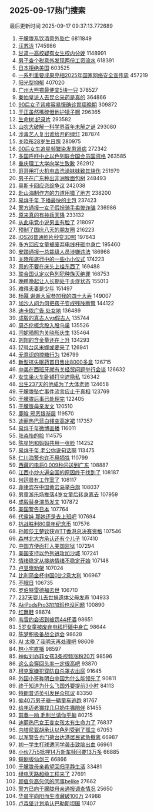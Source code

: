 ## 2025-09-17热门搜索 
最后更新时间 2025-09-17 09:37:13.772689 
1. [于朦胧系饮酒意外坠亡](https://s.weibo.com/weibo?q=%23%E4%BA%8E%E6%9C%A6%E8%83%A7%E7%B3%BB%E9%A5%AE%E9%85%92%E6%84%8F%E5%A4%96%E5%9D%A0%E4%BA%A1%23&t=31&band_rank=1&Refer=top) 6811849
1. [汪苏泷](https://s.weibo.com/weibo?q=%E6%B1%AA%E8%8B%8F%E6%B3%B7&t=31&band_rank=1&Refer=top) 1745986
1. [甘肃一高校疑有女生校内分娩](https://s.weibo.com/weibo?q=%23%E7%94%98%E8%82%83%E4%B8%80%E9%AB%98%E6%A0%A1%E7%96%91%E6%9C%89%E5%A5%B3%E7%94%9F%E6%A0%A1%E5%86%85%E5%88%86%E5%A8%A9%23&t=31&band_rank=1&Refer=top) 1148991
1. [男子查个税意外发现两份工资流水](https://s.weibo.com/weibo?q=%23%E7%94%B7%E5%AD%90%E6%9F%A5%E4%B8%AA%E7%A8%8E%E6%84%8F%E5%A4%96%E5%8F%91%E7%8E%B0%E4%B8%A4%E4%BB%BD%E5%B7%A5%E8%B5%84%E6%B5%81%E6%B0%B4%23&t=31&band_rank=10&Refer=top) 618391
1. [日本拒绝美国](https://s.weibo.com/weibo?q=%23%E6%97%A5%E6%9C%AC%E6%8B%92%E7%BB%9D%E7%BE%8E%E5%9B%BD%23&t=31&band_rank=2&Refer=top) 603525
1. [一系列重要成果亮相2025年国家网络安全宣传周](https://s.weibo.com/weibo?q=%23%E4%B8%80%E7%B3%BB%E5%88%97%E9%87%8D%E8%A6%81%E6%88%90%E6%9E%9C%E4%BA%AE%E7%9B%B82025%E5%B9%B4%E5%9B%BD%E5%AE%B6%E7%BD%91%E7%BB%9C%E5%AE%89%E5%85%A8%E5%AE%A3%E4%BC%A0%E5%91%A8%23&t=31&band_rank=3&Refer=top) 457219
1. [阳光型抑郁](https://s.weibo.com/weibo?q=%E9%98%B3%E5%85%89%E5%9E%8B%E6%8A%91%E9%83%81&t=31&band_rank=4&Refer=top) 407020
1. [广州大熊猫最便宜5块一只](https://s.weibo.com/weibo?q=%23%E5%B9%BF%E5%B7%9E%E5%A4%A7%E7%86%8A%E7%8C%AB%E6%9C%80%E4%BE%BF%E5%AE%9C5%E5%9D%97%E4%B8%80%E5%8F%AA%23&t=31&band_rank=5&Refer=top) 378527
1. [秦始皇派人去昆仑采药是真的](https://s.weibo.com/weibo?q=%23%E7%A7%A6%E5%A7%8B%E7%9A%87%E6%B4%BE%E4%BA%BA%E5%8E%BB%E6%98%86%E4%BB%91%E9%87%87%E8%8D%AF%E6%98%AF%E7%9C%9F%E7%9A%84%23&t=31&band_rank=6&Refer=top) 364866
1. [90后女子背疼容易饿确诊胃癌晚期](https://s.weibo.com/weibo?q=%2390%E5%90%8E%E5%A5%B3%E5%AD%90%E8%83%8C%E7%96%BC%E5%AE%B9%E6%98%93%E9%A5%BF%E7%A1%AE%E8%AF%8A%E8%83%83%E7%99%8C%E6%99%9A%E6%9C%9F%23&t=31&band_rank=4&Refer=top) 309872
1. [于正虽然嘴碎但他护犊子啊](https://s.weibo.com/weibo?q=%E4%BA%8E%E6%AD%A3%E8%99%BD%E7%84%B6%E5%98%B4%E7%A2%8E%E4%BD%86%E4%BB%96%E6%8A%A4%E7%8A%8A%E5%AD%90%E5%95%8A&t=31&band_rank=6&Refer=top) 296365
1. [生命树 纪录片](https://s.weibo.com/weibo?q=%E7%94%9F%E5%91%BD%E6%A0%91%20%E7%BA%AA%E5%BD%95%E7%89%87&t=31&band_rank=9&Refer=top) 293582
1. [山农大破解一科学界百年未解之谜](https://s.weibo.com/weibo?q=%23%E5%B1%B1%E5%86%9C%E5%A4%A7%E7%A0%B4%E8%A7%A3%E4%B8%80%E7%A7%91%E5%AD%A6%E7%95%8C%E7%99%BE%E5%B9%B4%E6%9C%AA%E8%A7%A3%E4%B9%8B%E8%B0%9C%23&t=31&band_rank=10&Refer=top) 293080
1. [涉毒艺人复出谁给开的绿灯](https://s.weibo.com/weibo?q=%23%E6%B6%89%E6%AF%92%E8%89%BA%E4%BA%BA%E5%A4%8D%E5%87%BA%E8%B0%81%E7%BB%99%E5%BC%80%E7%9A%84%E7%BB%BF%E7%81%AF%23&t=31&band_rank=11&Refer=top) 287874
1. [关晓彤28岁生日照](https://s.weibo.com/weibo?q=%23%E5%85%B3%E6%99%93%E5%BD%A428%E5%B2%81%E7%94%9F%E6%97%A5%E7%85%A7%23&t=31&band_rank=12&Refer=top) 280975
1. [00后女生追星频繁染发患肾病](https://s.weibo.com/weibo?q=%2300%E5%90%8E%E5%A5%B3%E7%94%9F%E8%BF%BD%E6%98%9F%E9%A2%91%E7%B9%81%E6%9F%93%E5%8F%91%E6%82%A3%E8%82%BE%E7%97%85%23&t=31&band_rank=12&Refer=top) 272342
1. [多国呼吁中止以色列联合国会员国资格](https://s.weibo.com/weibo?q=%23%E5%A4%9A%E5%9B%BD%E5%91%BC%E5%90%81%E4%B8%AD%E6%AD%A2%E4%BB%A5%E8%89%B2%E5%88%97%E8%81%94%E5%90%88%E5%9B%BD%E4%BC%9A%E5%91%98%E5%9B%BD%E8%B5%84%E6%A0%BC%23&t=31&band_rank=14&Refer=top) 263585
1. [重庆理工大学向学生致歉](https://s.weibo.com/weibo?q=%23%E9%87%8D%E5%BA%86%E7%90%86%E5%B7%A5%E5%A4%A7%E5%AD%A6%E5%90%91%E5%AD%A6%E7%94%9F%E8%87%B4%E6%AD%89%23&t=31&band_rank=15&Refer=top) 262912
1. [哥哥用打火机电击洗澡妹妹致其烧伤](https://s.weibo.com/weibo?q=%23%E5%93%A5%E5%93%A5%E7%94%A8%E6%89%93%E7%81%AB%E6%9C%BA%E7%94%B5%E5%87%BB%E6%B4%97%E6%BE%A1%E5%A6%B9%E5%A6%B9%E8%87%B4%E5%85%B6%E7%83%A7%E4%BC%A4%23&t=31&band_rank=18&Refer=top) 251979
1. [男子在广东种出非洲猴面包树](https://s.weibo.com/weibo?q=%23%E7%94%B7%E5%AD%90%E5%9C%A8%E5%B9%BF%E4%B8%9C%E7%A7%8D%E5%87%BA%E9%9D%9E%E6%B4%B2%E7%8C%B4%E9%9D%A2%E5%8C%85%E6%A0%91%23&t=31&band_rank=17&Refer=top) 248493
1. [奥斯卡回应恋综争议](https://s.weibo.com/weibo?q=%23%E5%A5%A5%E6%96%AF%E5%8D%A1%E5%9B%9E%E5%BA%94%E6%81%8B%E7%BB%BC%E4%BA%89%E8%AE%AE%23&t=31&band_rank=9&Refer=top) 242038
1. [赴山海制作方的力道用错了地方](https://s.weibo.com/weibo?q=%23%E8%B5%B4%E5%B1%B1%E6%B5%B7%E5%88%B6%E4%BD%9C%E6%96%B9%E7%9A%84%E5%8A%9B%E9%81%93%E7%94%A8%E9%94%99%E4%BA%86%E5%9C%B0%E6%96%B9%23&t=31&band_rank=19&Refer=top) 238200
1. [易烊千玺 下播最快的主包](https://s.weibo.com/weibo?q=%E6%98%93%E7%83%8A%E5%8D%83%E7%8E%BA%20%E4%B8%8B%E6%92%AD%E6%9C%80%E5%BF%AB%E7%9A%84%E4%B8%BB%E5%8C%85&t=31&band_rank=20&Refer=top) 237423
1. [警方通报一女子假扮骑手卖惨诈骗](https://s.weibo.com/weibo?q=%23%E8%AD%A6%E6%96%B9%E9%80%9A%E6%8A%A5%E4%B8%80%E5%A5%B3%E5%AD%90%E5%81%87%E6%89%AE%E9%AA%91%E6%89%8B%E5%8D%96%E6%83%A8%E8%AF%88%E9%AA%97%23&t=31&band_rank=25&Refer=top) 236986
1. [原来真的有神兵天降](https://s.weibo.com/weibo?q=%23%E5%8E%9F%E6%9D%A5%E7%9C%9F%E7%9A%84%E6%9C%89%E7%A5%9E%E5%85%B5%E5%A4%A9%E9%99%8D%23&t=31&band_rank=22&Refer=top) 233132
1. [从此电竞小说男主有脸了](https://s.weibo.com/weibo?q=%E4%BB%8E%E6%AD%A4%E7%94%B5%E7%AB%9E%E5%B0%8F%E8%AF%B4%E7%94%B7%E4%B8%BB%E6%9C%89%E8%84%B8%E4%BA%86&t=31&band_rank=5&Refer=top) 218097
1. [预制了国庆八天的朋友圈](https://s.weibo.com/weibo?q=%E9%A2%84%E5%88%B6%E4%BA%86%E5%9B%BD%E5%BA%86%E5%85%AB%E5%A4%A9%E7%9A%84%E6%9C%8B%E5%8F%8B%E5%9C%88&t=31&band_rank=23&Refer=top) 216223
1. [iOS26普通照片秒变3D照](https://s.weibo.com/weibo?q=iOS26%E6%99%AE%E9%80%9A%E7%85%A7%E7%89%87%E7%A7%92%E5%8F%983D%E7%85%A7&t=31&band_rank=25&Refer=top) 197643
1. [多方回应女童被废弃电线杆砸中身亡](https://s.weibo.com/weibo?q=%23%E5%A4%9A%E6%96%B9%E5%9B%9E%E5%BA%94%E5%A5%B3%E7%AB%A5%E8%A2%AB%E5%BA%9F%E5%BC%83%E7%94%B5%E7%BA%BF%E6%9D%86%E7%A0%B8%E4%B8%AD%E8%BA%AB%E4%BA%A1%23&t=31&band_rank=44&Refer=top) 195460
1. [安踏通报一总裁级人员涉嫌违法](https://s.weibo.com/weibo?q=%23%E5%AE%89%E8%B8%8F%E9%80%9A%E6%8A%A5%E4%B8%80%E6%80%BB%E8%A3%81%E7%BA%A7%E4%BA%BA%E5%91%98%E6%B6%89%E5%AB%8C%E8%BF%9D%E6%B3%95%23&t=31&band_rank=10&Refer=top) 186968
1. [关晓彤旅行中的一些小小仪式](https://s.weibo.com/weibo?q=%23%E5%85%B3%E6%99%93%E5%BD%A4%E6%97%85%E8%A1%8C%E4%B8%AD%E7%9A%84%E4%B8%80%E4%BA%9B%E5%B0%8F%E5%B0%8F%E4%BB%AA%E5%BC%8F%23&t=31&band_rank=16&Refer=top) 174223
1. [真的不要在床头上挂东西了](https://s.weibo.com/weibo?q=%E7%9C%9F%E7%9A%84%E4%B8%8D%E8%A6%81%E5%9C%A8%E5%BA%8A%E5%A4%B4%E4%B8%8A%E6%8C%82%E4%B8%9C%E8%A5%BF%E4%BA%86&t=31&band_rank=14&Refer=top) 169488
1. [联合国认定以色列犯种族灭绝罪](https://s.weibo.com/weibo?q=%23%E8%81%94%E5%90%88%E5%9B%BD%E8%AE%A4%E5%AE%9A%E4%BB%A5%E8%89%B2%E5%88%97%E7%8A%AF%E7%A7%8D%E6%97%8F%E7%81%AD%E7%BB%9D%E7%BD%AA%23&t=31&band_rank=35&Refer=top) 168753
1. [晚睡晚起让人长期处于炎症状态](https://s.weibo.com/weibo?q=%23%E6%99%9A%E7%9D%A1%E6%99%9A%E8%B5%B7%E8%AE%A9%E4%BA%BA%E9%95%BF%E6%9C%9F%E5%A4%84%E4%BA%8E%E7%82%8E%E7%97%87%E7%8A%B6%E6%80%81%23&t=31&band_rank=22&Refer=top) 155013
1. [难得夫妻是少年](https://s.weibo.com/weibo?q=%E9%9A%BE%E5%BE%97%E5%A4%AB%E5%A6%BB%E6%98%AF%E5%B0%91%E5%B9%B4&t=31&band_rank=26&Refer=top) 151497
1. [杨幂 谢谢大家参加我的四十大寿](https://s.weibo.com/weibo?q=%E6%9D%A8%E5%B9%82%20%E8%B0%A2%E8%B0%A2%E5%A4%A7%E5%AE%B6%E5%8F%82%E5%8A%A0%E6%88%91%E7%9A%84%E5%9B%9B%E5%8D%81%E5%A4%A7%E5%AF%BF&t=31&band_rank=19&Refer=top) 149007
1. [加沙人问为何把孩子变成残肢断臂](https://s.weibo.com/weibo?q=%23%E5%8A%A0%E6%B2%99%E4%BA%BA%E9%97%AE%E4%B8%BA%E4%BD%95%E6%8A%8A%E5%AD%A9%E5%AD%90%E5%8F%98%E6%88%90%E6%AE%8B%E8%82%A2%E6%96%AD%E8%87%82%23&t=31&band_rank=27&Refer=top) 144122
1. [迪卡侬广告 处女地](https://s.weibo.com/weibo?q=%E8%BF%AA%E5%8D%A1%E4%BE%AC%E5%B9%BF%E5%91%8A%20%E5%A4%84%E5%A5%B3%E5%9C%B0&t=31&band_rank=27&Refer=top) 136489
1. [成毅的真古人vs假古人](https://s.weibo.com/weibo?q=%E6%88%90%E6%AF%85%E7%9A%84%E7%9C%9F%E5%8F%A4%E4%BA%BAvs%E5%81%87%E5%8F%A4%E4%BA%BA&t=31&band_rank=7&Refer=top) 135744
1. [周杰伦概念股入股鸟巢](https://s.weibo.com/weibo?q=%23%E5%91%A8%E6%9D%B0%E4%BC%A6%E6%A6%82%E5%BF%B5%E8%82%A1%E5%85%A5%E8%82%A1%E9%B8%9F%E5%B7%A2%23&t=31&band_rank=30&Refer=top) 135526
1. [闫妮晒照为关晓彤庆生](https://s.weibo.com/weibo?q=%23%E9%97%AB%E5%A6%AE%E6%99%92%E7%85%A7%E4%B8%BA%E5%85%B3%E6%99%93%E5%BD%A4%E5%BA%86%E7%94%9F%23&t=31&band_rank=31&Refer=top) 135464
1. [刘翔的含金量还在上升](https://s.weibo.com/weibo?q=%E5%88%98%E7%BF%94%E7%9A%84%E5%90%AB%E9%87%91%E9%87%8F%E8%BF%98%E5%9C%A8%E4%B8%8A%E5%8D%87&t=31&band_rank=32&Refer=top) 134293
1. [17号台风米娜或要来了](https://s.weibo.com/weibo?q=%2317%E5%8F%B7%E5%8F%B0%E9%A3%8E%E7%B1%B3%E5%A8%9C%E6%88%96%E8%A6%81%E6%9D%A5%E4%BA%86%23&t=31&band_rank=8&Refer=top) 126941
1. [无意识的控糖行为](https://s.weibo.com/weibo?q=%E6%97%A0%E6%84%8F%E8%AF%86%E7%9A%84%E6%8E%A7%E7%B3%96%E8%A1%8C%E4%B8%BA&t=31&band_rank=28&Refer=top) 126799
1. [新型抗失眠药首日售出8000多盒](https://s.weibo.com/weibo?q=%23%E6%96%B0%E5%9E%8B%E6%8A%97%E5%A4%B1%E7%9C%A0%E8%8D%AF%E9%A6%96%E6%97%A5%E5%94%AE%E5%87%BA8000%E5%A4%9A%E7%9B%92%23&t=31&band_rank=34&Refer=top) 126715
1. [中美在西班牙就有关经贸问题举行会谈](https://s.weibo.com/weibo?q=%23%E4%B8%AD%E7%BE%8E%E5%9C%A8%E8%A5%BF%E7%8F%AD%E7%89%99%E5%B0%B1%E6%9C%89%E5%85%B3%E7%BB%8F%E8%B4%B8%E9%97%AE%E9%A2%98%E4%B8%BE%E8%A1%8C%E4%BC%9A%E8%B0%88%23&t=31&band_rank=10&Refer=top) 126632
1. [女生坐火车卧铺打伞遮隐私](https://s.weibo.com/weibo?q=%23%E5%A5%B3%E7%94%9F%E5%9D%90%E7%81%AB%E8%BD%A6%E5%8D%A7%E9%93%BA%E6%89%93%E4%BC%9E%E9%81%AE%E9%9A%90%E7%A7%81%23&t=31&band_rank=22&Refer=top) 126342
1. [出生237天的他成为了大体老师](https://s.weibo.com/weibo?q=%23%E5%87%BA%E7%94%9F237%E5%A4%A9%E7%9A%84%E4%BB%96%E6%88%90%E4%B8%BA%E4%BA%86%E5%A4%A7%E4%BD%93%E8%80%81%E5%B8%88%23&t=31&band_rank=9&Refer=top) 124658
1. [于朦胧坠亡事件流言应止于真相](https://s.weibo.com/weibo?q=%23%E4%BA%8E%E6%9C%A6%E8%83%A7%E5%9D%A0%E4%BA%A1%E4%BA%8B%E4%BB%B6%E6%B5%81%E8%A8%80%E5%BA%94%E6%AD%A2%E4%BA%8E%E7%9C%9F%E7%9B%B8%23&t=31&band_rank=11&Refer=top) 123769
1. [于朦胧后事已处理完](https://s.weibo.com/weibo?q=%23%E4%BA%8E%E6%9C%A6%E8%83%A7%E5%90%8E%E4%BA%8B%E5%B7%B2%E5%A4%84%E7%90%86%E5%AE%8C%23&t=31&band_rank=13&Refer=top) 122405
1. [于朦胧母亲发文](https://s.weibo.com/weibo?q=%23%E4%BA%8E%E6%9C%A6%E8%83%A7%E6%AF%8D%E4%BA%B2%E5%8F%91%E6%96%87%23&t=31&band_rank=15&Refer=top) 120510
1. [鹿晗 邪恶银渐层](https://s.weibo.com/weibo?q=%E9%B9%BF%E6%99%97%20%E9%82%AA%E6%81%B6%E9%93%B6%E6%B8%90%E5%B1%82&t=31&band_rank=17&Refer=top) 119570
1. [迪丽热巴蓝白镂空高定裙](https://s.weibo.com/weibo?q=%23%E8%BF%AA%E4%B8%BD%E7%83%AD%E5%B7%B4%E8%93%9D%E7%99%BD%E9%95%82%E7%A9%BA%E9%AB%98%E5%AE%9A%E8%A3%99%23&t=31&band_rank=20&Refer=top) 117357
1. [易烊千玺微博直播](https://s.weibo.com/weibo?q=%E6%98%93%E7%83%8A%E5%8D%83%E7%8E%BA%E5%BE%AE%E5%8D%9A%E7%9B%B4%E6%92%AD&t=31&band_rank=21&Refer=top) 116011
1. [张淼怡的脸](https://s.weibo.com/weibo?q=%E5%BC%A0%E6%B7%BC%E6%80%A1%E7%9A%84%E8%84%B8&t=31&band_rank=23&Refer=top) 114575
1. [陈星旭和妈妈共用一张脸](https://s.weibo.com/weibo?q=%23%E9%99%88%E6%98%9F%E6%97%AD%E5%92%8C%E5%A6%88%E5%A6%88%E5%85%B1%E7%94%A8%E4%B8%80%E5%BC%A0%E8%84%B8%23&t=31&band_rank=24&Refer=top) 114252
1. [易烊千玺 老公你说句话啊](https://s.weibo.com/weibo?q=%E6%98%93%E7%83%8A%E5%8D%83%E7%8E%BA%20%E8%80%81%E5%85%AC%E4%BD%A0%E8%AF%B4%E5%8F%A5%E8%AF%9D%E5%95%8A&t=31&band_rank=26&Refer=top) 113475
1. [仁川海警也许不用牺牲](https://s.weibo.com/weibo?q=%E4%BB%81%E5%B7%9D%E6%B5%B7%E8%AD%A6%E4%B9%9F%E8%AE%B8%E4%B8%8D%E7%94%A8%E7%89%BA%E7%89%B2&t=31&band_rank=34&Refer=top) 110799
1. [西藏的电将0.009秒闪送到广东](https://s.weibo.com/weibo?q=%23%E8%A5%BF%E8%97%8F%E7%9A%84%E7%94%B5%E5%B0%860.009%E7%A7%92%E9%97%AA%E9%80%81%E5%88%B0%E5%B9%BF%E4%B8%9C%23&t=31&band_rank=19&Refer=top) 108887
1. [江西小炒火遍全国的原因终于找到了](https://s.weibo.com/weibo?q=%23%E6%B1%9F%E8%A5%BF%E5%B0%8F%E7%82%92%E7%81%AB%E9%81%8D%E5%85%A8%E5%9B%BD%E7%9A%84%E5%8E%9F%E5%9B%A0%E7%BB%88%E4%BA%8E%E6%89%BE%E5%88%B0%E4%BA%86%23&t=31&band_rank=37&Refer=top) 108187
1. [何运晨有工作室了](https://s.weibo.com/weibo?q=%E4%BD%95%E8%BF%90%E6%99%A8%E6%9C%89%E5%B7%A5%E4%BD%9C%E5%AE%A4%E4%BA%86&t=31&band_rank=30&Refer=top) 108117
1. [菲律宾在中国黄岩岛举白旗](https://s.weibo.com/weibo?q=%23%E8%8F%B2%E5%BE%8B%E5%AE%BE%E5%9C%A8%E4%B8%AD%E5%9B%BD%E9%BB%84%E5%B2%A9%E5%B2%9B%E4%B8%BE%E7%99%BD%E6%97%97%23&t=31&band_rank=28&Refer=top) 108037
1. [男童游乐场推落4岁女童后转身离去](https://s.weibo.com/weibo?q=%23%E7%94%B7%E7%AB%A5%E6%B8%B8%E4%B9%90%E5%9C%BA%E6%8E%A8%E8%90%BD4%E5%B2%81%E5%A5%B3%E7%AB%A5%E5%90%8E%E8%BD%AC%E8%BA%AB%E7%A6%BB%E5%8E%BB%23&t=31&band_rank=34&Refer=top) 107959
1. [成毅替身演员发文](https://s.weibo.com/weibo?q=%23%E6%88%90%E6%AF%85%E6%9B%BF%E8%BA%AB%E6%BC%94%E5%91%98%E5%8F%91%E6%96%87%23&t=31&band_rank=31&Refer=top) 107872
1. [美国警告日本](https://s.weibo.com/weibo?q=%23%E7%BE%8E%E5%9B%BD%E8%AD%A6%E5%91%8A%E6%97%A5%E6%9C%AC%23&t=31&band_rank=35&Refer=top) 107764
1. [代露娃 那她还是去上班吧](https://s.weibo.com/weibo?q=%E4%BB%A3%E9%9C%B2%E5%A8%83%20%E9%82%A3%E5%A5%B9%E8%BF%98%E6%98%AF%E5%8E%BB%E4%B8%8A%E7%8F%AD%E5%90%A7&t=31&band_rank=32&Refer=top) 107694
1. [抗战胜利80周年纪念币](https://s.weibo.com/weibo?q=%23%E6%8A%97%E6%88%98%E8%83%9C%E5%88%A980%E5%91%A8%E5%B9%B4%E7%BA%AA%E5%BF%B5%E5%B8%81%23&t=31&band_rank=42&Refer=top) 107576
1. [孙颖莎王楚钦获WTT香港总决赛资格](https://s.weibo.com/weibo?q=%23%E5%AD%99%E9%A2%96%E8%8E%8E%E7%8E%8B%E6%A5%9A%E9%92%A6%E8%8E%B7WTT%E9%A6%99%E6%B8%AF%E6%80%BB%E5%86%B3%E8%B5%9B%E8%B5%84%E6%A0%BC%23&t=31&band_rank=38&Refer=top) 107546
1. [森林北大方承认还有个儿子](https://s.weibo.com/weibo?q=%23%E6%A3%AE%E6%9E%97%E5%8C%97%E5%A4%A7%E6%96%B9%E6%89%BF%E8%AE%A4%E8%BF%98%E6%9C%89%E4%B8%AA%E5%84%BF%E5%AD%90%23&t=31&band_rank=39&Refer=top) 107410
1. [中国方便面打入美国监狱](https://s.weibo.com/weibo?q=%E4%B8%AD%E5%9B%BD%E6%96%B9%E4%BE%BF%E9%9D%A2%E6%89%93%E5%85%A5%E7%BE%8E%E5%9B%BD%E7%9B%91%E7%8B%B1&t=31&band_rank=33&Refer=top) 107294
1. [美国支持以色列进攻加沙城](https://s.weibo.com/weibo?q=%23%E7%BE%8E%E5%9B%BD%E6%94%AF%E6%8C%81%E4%BB%A5%E8%89%B2%E5%88%97%E8%BF%9B%E6%94%BB%E5%8A%A0%E6%B2%99%E5%9F%8E%23&t=31&band_rank=42&Refer=top) 107241
1. [情绪稳定从接纳情绪不稳定开始](https://s.weibo.com/weibo?q=%23%E6%83%85%E7%BB%AA%E7%A8%B3%E5%AE%9A%E4%BB%8E%E6%8E%A5%E7%BA%B3%E6%83%85%E7%BB%AA%E4%B8%8D%E7%A8%B3%E5%AE%9A%E5%BC%80%E5%A7%8B%23&t=31&band_rank=44&Refer=top) 107148
1. [卢昱晓劝架](https://s.weibo.com/weibo?q=%23%E5%8D%A2%E6%98%B1%E6%99%93%E5%8A%9D%E6%9E%B6%23&t=31&band_rank=45&Refer=top) 107024
1. [比利简金杯中国0比2意大利](https://s.weibo.com/weibo?q=%23%E6%AF%94%E5%88%A9%E7%AE%80%E9%87%91%E6%9D%AF%E4%B8%AD%E5%9B%BD0%E6%AF%942%E6%84%8F%E5%A4%A7%E5%88%A9%23&t=31&band_rank=29&Refer=top) 106967
1. [不眠日](https://s.weibo.com/weibo?q=%E4%B8%8D%E7%9C%A0%E6%97%A5&t=31&band_rank=49&Refer=top) 106735
1. [罗伯特雷德福去世](https://s.weibo.com/weibo?q=%23%E7%BD%97%E4%BC%AF%E7%89%B9%E9%9B%B7%E5%BE%B7%E7%A6%8F%E5%8E%BB%E4%B8%96%23&t=31&band_rank=50&Refer=top) 106710
1. [237天婴儿去世捐遗体父母发声](https://s.weibo.com/weibo?q=%23237%E5%A4%A9%E5%A9%B4%E5%84%BF%E5%8E%BB%E4%B8%96%E6%8D%90%E9%81%97%E4%BD%93%E7%88%B6%E6%AF%8D%E5%8F%91%E5%A3%B0%23&t=31&band_rank=47&Refer=top) 104933
1. [AirPodsPro3加加班也没问题](https://s.weibo.com/weibo?q=%23AirPodsPro3%E5%8A%A0%E5%8A%A0%E7%8F%AD%E4%B9%9F%E6%B2%A1%E9%97%AE%E9%A2%98%23&t=31&band_rank=37&Refer=top) 100890
1. [红舞鞋](https://s.weibo.com/weibo?q=%E7%BA%A2%E8%88%9E%E9%9E%8B&t=31&band_rank=36&Refer=top) 98674
1. [韦雪约会迟到被罚44杯酒](https://s.weibo.com/weibo?q=%23%E9%9F%A6%E9%9B%AA%E7%BA%A6%E4%BC%9A%E8%BF%9F%E5%88%B0%E8%A2%AB%E7%BD%9A44%E6%9D%AF%E9%85%92%23&t=31&band_rank=40&Refer=top) 98651
1. [5岁女童被废弃电线杆砸中身亡](https://s.weibo.com/weibo?q=%235%E5%B2%81%E5%A5%B3%E7%AB%A5%E8%A2%AB%E5%BA%9F%E5%BC%83%E7%94%B5%E7%BA%BF%E6%9D%86%E7%A0%B8%E4%B8%AD%E8%BA%AB%E4%BA%A1%23&t=31&band_rank=41&Refer=top) 98644
1. [陈梦积极备战全运会](https://s.weibo.com/weibo?q=%E9%99%88%E6%A2%A6%E7%A7%AF%E6%9E%81%E5%A4%87%E6%88%98%E5%85%A8%E8%BF%90%E4%BC%9A&t=31&band_rank=43&Refer=top) 98628
1. [AI 太晚了我明天再处理吧](https://s.weibo.com/weibo?q=AI%20%E5%A4%AA%E6%99%9A%E4%BA%86%E6%88%91%E6%98%8E%E5%A4%A9%E5%86%8D%E5%A4%84%E7%90%86%E5%90%A7&t=31&band_rank=46&Refer=top) 98609
1. [林小宅直播](https://s.weibo.com/weibo?q=%E6%9E%97%E5%B0%8F%E5%AE%85%E7%9B%B4%E6%92%AD&t=31&band_rank=48&Refer=top) 98597
1. [神似刘亦菲女孩3条视频涨粉20万](https://s.weibo.com/weibo?q=%23%E7%A5%9E%E4%BC%BC%E5%88%98%E4%BA%A6%E8%8F%B2%E5%A5%B3%E5%AD%A93%E6%9D%A1%E8%A7%86%E9%A2%91%E6%B6%A8%E7%B2%8920%E4%B8%87%23&t=31&band_rank=49&Refer=top) 98596
1. [这么会穿回头率一定很高吧](https://s.weibo.com/weibo?q=%E8%BF%99%E4%B9%88%E4%BC%9A%E7%A9%BF%E5%9B%9E%E5%A4%B4%E7%8E%87%E4%B8%80%E5%AE%9A%E5%BE%88%E9%AB%98%E5%90%A7&t=31&band_rank=38&Refer=top) 93870
1. [柯克案嫌犯穿防自杀罩衣出庭](https://s.weibo.com/weibo?q=%23%E6%9F%AF%E5%85%8B%E6%A1%88%E5%AB%8C%E7%8A%AF%E7%A9%BF%E9%98%B2%E8%87%AA%E6%9D%80%E7%BD%A9%E8%A1%A3%E5%87%BA%E5%BA%AD%23&t=31&band_rank=39&Refer=top) 91645
1. [外国小哥称明白中国为什么能领先了](https://s.weibo.com/weibo?q=%E5%A4%96%E5%9B%BD%E5%B0%8F%E5%93%A5%E7%A7%B0%E6%98%8E%E7%99%BD%E4%B8%AD%E5%9B%BD%E4%B8%BA%E4%BB%80%E4%B9%88%E8%83%BD%E9%A2%86%E5%85%88%E4%BA%86&t=31&band_rank=40&Refer=top) 90811
1. [终于知道为什么飞国外要提前3小时](https://s.weibo.com/weibo?q=%23%E7%BB%88%E4%BA%8E%E7%9F%A5%E9%81%93%E4%B8%BA%E4%BB%80%E4%B9%88%E9%A3%9E%E5%9B%BD%E5%A4%96%E8%A6%81%E6%8F%90%E5%89%8D3%E5%B0%8F%E6%97%B6%23&t=31&band_rank=42&Refer=top) 84113
1. [特朗普访英引发民众抗议](https://s.weibo.com/weibo?q=%23%E7%89%B9%E6%9C%97%E6%99%AE%E8%AE%BF%E8%8B%B1%E5%BC%95%E5%8F%91%E6%B0%91%E4%BC%97%E6%8A%97%E8%AE%AE%23&t=31&band_rank=43&Refer=top) 83350
1. [偷40万男子骑一辆童车逃跑](https://s.weibo.com/weibo?q=%23%E5%81%B740%E4%B8%87%E7%94%B7%E5%AD%90%E9%AA%91%E4%B8%80%E8%BE%86%E7%AB%A5%E8%BD%A6%E9%80%83%E8%B7%91%23&t=31&band_rank=38&Refer=top) 81767
1. [给年迈老猫找几只奶牛猫陪伴](https://s.weibo.com/weibo?q=%23%E7%BB%99%E5%B9%B4%E8%BF%88%E8%80%81%E7%8C%AB%E6%89%BE%E5%87%A0%E5%8F%AA%E5%A5%B6%E7%89%9B%E7%8C%AB%E9%99%AA%E4%BC%B4%23&t=31&band_rank=45&Refer=top) 81455
1. [前奏一响 毛利兰请你平躺](https://s.weibo.com/weibo?q=%E5%89%8D%E5%A5%8F%E4%B8%80%E5%93%8D%20%E6%AF%9B%E5%88%A9%E5%85%B0%E8%AF%B7%E4%BD%A0%E5%B9%B3%E8%BA%BA&t=31&band_rank=47&Refer=top) 80215
1. [迪丽热巴女王变女孩太有生命力了](https://s.weibo.com/weibo?q=%E8%BF%AA%E4%B8%BD%E7%83%AD%E5%B7%B4%E5%A5%B3%E7%8E%8B%E5%8F%98%E5%A5%B3%E5%AD%A9%E5%A4%AA%E6%9C%89%E7%94%9F%E5%91%BD%E5%8A%9B%E4%BA%86&t=31&band_rank=30&Refer=top) 76837
1. [内塔尼亚胡承认以色列受到了孤立](https://s.weibo.com/weibo?q=%23%E5%86%85%E5%A1%94%E5%B0%BC%E4%BA%9A%E8%83%A1%E6%89%BF%E8%AE%A4%E4%BB%A5%E8%89%B2%E5%88%97%E5%8F%97%E5%88%B0%E4%BA%86%E5%AD%A4%E7%AB%8B%23&t=31&band_rank=10&Refer=top) 67053
1. [以军警告也门荷台达港居民紧急撤离](https://s.weibo.com/weibo?q=%23%E4%BB%A5%E5%86%9B%E8%AD%A6%E5%91%8A%E4%B9%9F%E9%97%A8%E8%8D%B7%E5%8F%B0%E8%BE%BE%E6%B8%AF%E5%B1%85%E6%B0%91%E7%B4%A7%E6%80%A5%E6%92%A4%E7%A6%BB%23&t=31&band_rank=46&Refer=top) 66987
1. [初一学生打球遭同学袭击致脑出血](https://s.weibo.com/weibo?q=%23%E5%88%9D%E4%B8%80%E5%AD%A6%E7%94%9F%E6%89%93%E7%90%83%E9%81%AD%E5%90%8C%E5%AD%A6%E8%A2%AD%E5%87%BB%E8%87%B4%E8%84%91%E5%87%BA%E8%A1%80%23&t=31&band_rank=50&Refer=top) 66961
1. [小伙7万5抵押14万新车赎回要13万多](https://s.weibo.com/weibo?q=%23%E5%B0%8F%E4%BC%997%E4%B8%875%E6%8A%B5%E6%8A%BC14%E4%B8%87%E6%96%B0%E8%BD%A6%E8%B5%8E%E5%9B%9E%E8%A6%8113%E4%B8%87%E5%A4%9A%23&t=31&band_rank=18&Refer=top) 66885
1. [短剧版仙剑三](https://s.weibo.com/weibo?q=%23%E7%9F%AD%E5%89%A7%E7%89%88%E4%BB%99%E5%89%91%E4%B8%89%23&t=31&band_rank=48&Refer=top) 66866
1. [于朦胧母亲希望回归平静生活](https://s.weibo.com/weibo?q=%23%E4%BA%8E%E6%9C%A6%E8%83%A7%E6%AF%8D%E4%BA%B2%E5%B8%8C%E6%9C%9B%E5%9B%9E%E5%BD%92%E5%B9%B3%E9%9D%99%E7%94%9F%E6%B4%BB%23&t=31&band_rank=25&Refer=top) 33481
1. [绿电天路超级工程来了](https://s.weibo.com/weibo?q=%23%E7%BB%BF%E7%94%B5%E5%A4%A9%E8%B7%AF%E8%B6%85%E7%BA%A7%E5%B7%A5%E7%A8%8B%E6%9D%A5%E4%BA%86%23&t=31&band_rank=43&Refer=top) 27691
1. [颜值忽高忽低的同事belike](https://s.weibo.com/weibo?q=%E9%A2%9C%E5%80%BC%E5%BF%BD%E9%AB%98%E5%BF%BD%E4%BD%8E%E7%9A%84%E5%90%8C%E4%BA%8Bbelike&t=31&band_rank=49&Refer=top) 27662
1. [警方已向于朦胧母亲通报调查情况](https://s.weibo.com/weibo?q=%23%E8%AD%A6%E6%96%B9%E5%B7%B2%E5%90%91%E4%BA%8E%E6%9C%A6%E8%83%A7%E6%AF%8D%E4%BA%B2%E9%80%9A%E6%8A%A5%E8%B0%83%E6%9F%A5%E6%83%85%E5%86%B5%23&t=31&band_rank=32&Refer=top) 25650
1. [华晨宇向阳而生收藏破100万](https://s.weibo.com/weibo?q=%E5%8D%8E%E6%99%A8%E5%AE%87%E5%90%91%E9%98%B3%E8%80%8C%E7%94%9F%E6%94%B6%E8%97%8F%E7%A0%B4100%E4%B8%87&t=31&band_rank=50&Refer=top) 24988
1. [卢森堡计划承认巴勒斯坦国](https://s.weibo.com/weibo?q=%23%E5%8D%A2%E6%A3%AE%E5%A0%A1%E8%AE%A1%E5%88%92%E6%89%BF%E8%AE%A4%E5%B7%B4%E5%8B%92%E6%96%AF%E5%9D%A6%E5%9B%BD%23&t=31&band_rank=43&Refer=top) 17407
